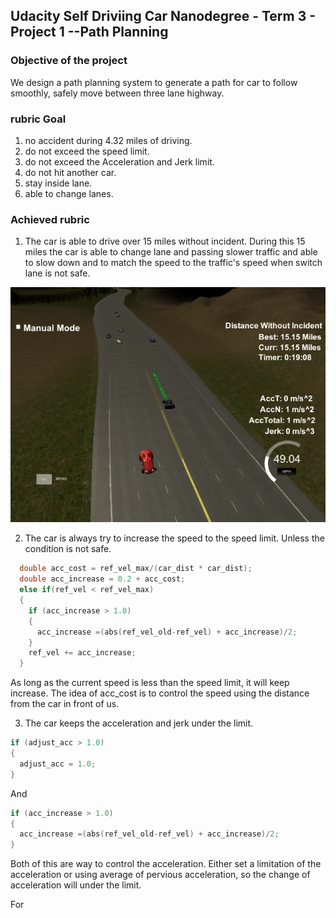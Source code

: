 
## Udacity Self Driviing Car Nanodegree - Term 3 - Project 1 --Path Planning

### Objective of the project
 We design a path planning system to generate a path for car to follow smoothly, safely move between three lane highway.

### rubric Goal
1. no accident during 4.32 miles of driving. 
2. do not exceed the speed limit.
3. do not exceed the Acceleration and Jerk limit.
4. do not hit another car.
5. stay inside lane.
6. able to change lanes.

### Achieved rubric 
1. The car is able to drive over 15 miles without incident. During this 15 miles the car is able to change lane and passing slower traffic and able to slow down and to match the speed to the traffic's speed when switch lane is not safe.
<img src = "./RM_image/image1.png">

2. The car is always try to increase the speed to the speed limit. Unless the condition is not safe.
```C++
  double acc_cost = ref_vel_max/(car_dist * car_dist);
  double acc_increase = 0.2 + acc_cost;
  else if(ref_vel < ref_vel_max)
  {
    if (acc_increase > 1.0)
    {
      acc_increase =(abs(ref_vel_old-ref_vel) + acc_increase)/2;
    } 
    ref_vel += acc_increase;
  }
  ```
As long as the current speed is less than the speed limit, it will keep increase. The idea of acc_cost is to control the speed using the distance from the car in front of us. 

3. The car keeps the acceleration and jerk under the limit.
```C++
if (adjust_acc > 1.0)
{
  adjust_acc = 1.0;
}
```
And 
```C++
if (acc_increase > 1.0)
{
  acc_increase =(abs(ref_vel_old-ref_vel) + acc_increase)/2;
} 
```
Both of this are way to control the acceleration. Either set a limitation of the acceleration or using average of pervious acceleration, so the change of acceleration will under the limit.

For  




